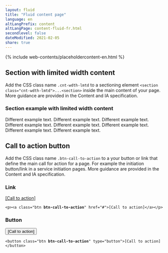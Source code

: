 ```yaml
---
layout: fluid
title: "Fluid content page"
language: en
altLangPrefix: content
altLangPage: content-fluid-fr.html
secondlevel: false
dateModified: 2021-02-05
share: true
---
```

{% include web-contents/placeholdercontent-en.html %}
<h2 id="cnt-wdth-lmtd">Section with limited width content</h2>
<p>Add the CSS class name <code>.cnt-wdth-lmtd</code> to a sectioning element <code>&lt;section class="cnt-wdth-lmtd"&gt;...&lt;section&gt;</code> inside the main content of your page. More guidance are provided in the Content and IA specification.</p>
<section class="cnt-wdth-lmtd">
	<h3>Section example with limited width content</h3>
	<p>Different example text. Different example text. Different example text. Different example text. Different example text. Different example text. Different example text. Different example text.</p>
</section>
<h2 id="call-to-action">Call to action button</h2>
<p>Add the CSS class name <code>.btn-call-to-action</code> to a your button or link that define the main call for action for a page. For example the initiation button/link in a service initiation pages. More guidance are provided in the Content and IA specification.</p>
<div class="row">
	<div class="col-sm-6">
		<h3>Link</h3>
		<p class="mrgn-bttm-0"><a class="btn btn-call-to-action" href="#">[Call to action]</a></p>
		<pre><code>&lt;p&gt;&lt;a class="btn <strong>btn-call-to-action</strong>" href="#"&gt;[Call to action]&lt;/a&gt;&lt;/p&gt;</code></pre>
	</div>
	<div class="col-sm-6">
		<h3>Button</h3>
		<button class="btn btn-call-to-action" type="button">[Call to action]</button>
		<pre><code>&lt;button class="btn <strong>btn-call-to-action</strong>" type="button"&gt;[Call to action]&lt;/button&gt;</code></pre>
	</div>
</div>
